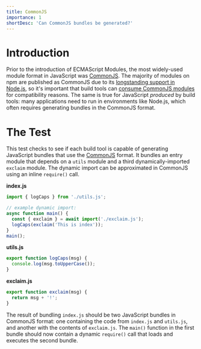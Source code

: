 ```yaml
---
title: CommonJS
importance: 1
shortDesc: 'Can CommonJS bundles be generated?'
---
```


# Introduction

Prior to the introduction of ECMAScript Modules, the most widely-used module format in JavaScript was [CommonJS]. The majority of modules on npm are published as CommonJS due to its [longstanding support in Node.js][node], so it's important that build tools can [consume CommonJS modules](/importing-modules/commonjs) for compatibility reasons. The same is true for JavaScript _produced_ by build tools: many applications need to run in environments like Node.js, which often requires generating bundles in the CommonJS format.

# The Test

This test checks to see if each build tool is capable of generating JavaScript bundles that use the [CommonJS] format. It bundles an entry module that depends on a `utils` module and a third dynamically-imported `exclaim` module. The dynamic import can be approximated in CommonJS using an inline `require()` call.

**index.js**

```js
import { logCaps } from './utils.js';

// example dynamic import:
async function main() {
  const { exclaim } = await import('./exclaim.js');
  logCaps(exclaim('This is index'));
}
main();
```

**utils.js**

```js
export function logCaps(msg) {
  console.log(msg.toUpperCase());
}
```

**exclaim.js**

```js
export function exclaim(msg) {
  return msg + '!';
}
```

The result of bundling `index.js` should be two JavaScript bundles in CommonJS format: one containing the code from `index.js` and `utils.js`, and another with the contents of `exclaim.js`. The `main()` function in the first bundle should now contain a dynamic `require()` call that loads and executes the second bundle.

[commonjs]: http://wiki.commonjs.org/wiki/Modules/1.1.1
[node]: https://nodejs.org/api/modules.html
